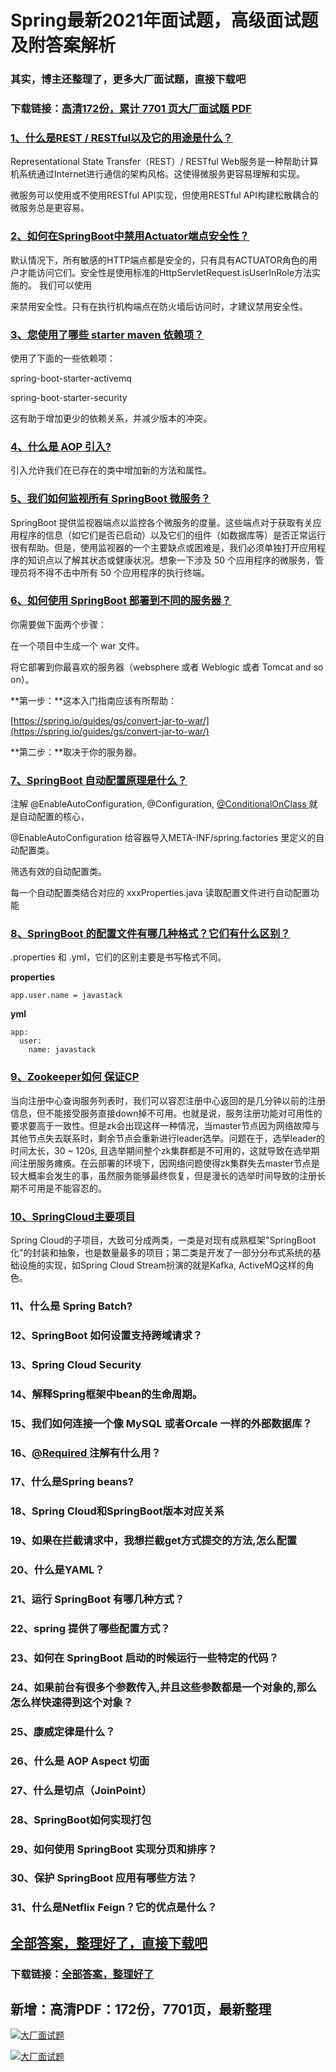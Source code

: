 # Spring最新2021年面试题，高级面试题及附答案解析

### 其实，博主还整理了，更多大厂面试题，直接下载吧

### 下载链接：[高清172份，累计 7701 页大厂面试题  PDF](https://github.com/souyunku/DevBooks/blob/master/docs/index.md)



### [1、什么是REST / RESTful以及它的用途是什么？](https://github.com/souyunku/DevBooks/blob/master/docs/Spring/Spring最新2021年面试题，高级面试题及附答案解析.md#1什么是rest-/-restful以及它的用途是什么)  


Representational State Transfer（REST）/ RESTful Web服务是一种帮助计算机系统通过Internet进行通信的架构风格。这使得微服务更容易理解和实现。

微服务可以使用或不使用RESTful API实现，但使用RESTful API构建松散耦合的微服务总是更容易。


### [2、如何在SpringBoot中禁用Actuator端点安全性？](https://github.com/souyunku/DevBooks/blob/master/docs/Spring/Spring最新2021年面试题，高级面试题及附答案解析.md#2如何在springboot中禁用actuator端点安全性)  


默认情况下，所有敏感的HTTP端点都是安全的，只有具有ACTUATOR角色的用户才能访问它们。安全性是使用标准的HttpServletRequest.isUserInRole方法实施的。 我们可以使用

来禁用安全性。只有在执行机构端点在防火墙后访问时，才建议禁用安全性。


### [3、您使用了哪些 starter maven 依赖项？](https://github.com/souyunku/DevBooks/blob/master/docs/Spring/Spring最新2021年面试题，高级面试题及附答案解析.md#3您使用了哪些-starter-maven-依赖项)  


使用了下面的一些依赖项：

spring-boot-starter-activemq

spring-boot-starter-security

这有助于增加更少的依赖关系，并减少版本的冲突。


### [4、什么是 AOP 引入?](https://github.com/souyunku/DevBooks/blob/master/docs/Spring/Spring最新2021年面试题，高级面试题及附答案解析.md#4什么是-aop-引入)  


引入允许我们在已存在的类中增加新的方法和属性。


### [5、我们如何监视所有 SpringBoot 微服务？](https://github.com/souyunku/DevBooks/blob/master/docs/Spring/Spring最新2021年面试题，高级面试题及附答案解析.md#5我们如何监视所有-springboot-微服务)  


SpringBoot 提供监视器端点以监控各个微服务的度量。这些端点对于获取有关应用程序的信息（如它们是否已启动）以及它们的组件（如数据库等）是否正常运行很有帮助。但是，使用监视器的一个主要缺点或困难是，我们必须单独打开应用程序的知识点以了解其状态或健康状况。想象一下涉及 50 个应用程序的微服务，管理员将不得不击中所有 50 个应用程序的执行终端。


### [6、如何使用 SpringBoot 部署到不同的服务器？](https://github.com/souyunku/DevBooks/blob/master/docs/Spring/Spring最新2021年面试题，高级面试题及附答案解析.md#6如何使用-springboot-部署到不同的服务器)  


你需要做下面两个步骤：

在一个项目中生成一个 war 文件。

将它部署到你最喜欢的服务器（websphere 或者 Weblogic 或者 Tomcat and so on）。

**第一步：**这本入门指南应该有所帮助：

[https://spring.io/guides/gs/convert-jar-to-war/](https://spring.io/guides/gs/convert-jar-to-war/)

**第二步：**取决于你的服务器。


### [7、SpringBoot 自动配置原理是什么？](https://github.com/souyunku/DevBooks/blob/master/docs/Spring/Spring最新2021年面试题，高级面试题及附答案解析.md#7springboot-自动配置原理是什么)  


注解 @EnableAutoConfiguration, @Configuration, [@ConditionalOnClass ](/ConditionalOnClass ) 就是自动配置的核心，

@EnableAutoConfiguration 给容器导入META-INF/spring.factories 里定义的自动配置类。

筛选有效的自动配置类。

每一个自动配置类结合对应的 xxxProperties.java 读取配置文件进行自动配置功能


### [8、SpringBoot 的配置文件有哪几种格式？它们有什么区别？](https://github.com/souyunku/DevBooks/blob/master/docs/Spring/Spring最新2021年面试题，高级面试题及附答案解析.md#8springboot-的配置文件有哪几种格式它们有什么区别)  


.properties 和 .yml，它们的区别主要是书写格式不同。

**properties**

```
app.user.name = javastack
```

**yml**

```
app:
  user:
    name: javastack
```


### [9、Zookeeper如何 保证CP](https://github.com/souyunku/DevBooks/blob/master/docs/Spring/Spring最新2021年面试题，高级面试题及附答案解析.md#9zookeeper如何-保证cp)  


当向注册中⼼查询服务列表时，我们可以容忍注册中⼼返回的是⼏分钟以前的注册信息，但不能接受服务直接down掉不可⽤。也就是说，服务注册功能对可⽤性的要求要⾼于⼀致性。但是zk会出现这样⼀种情况，当master节点因为⽹络故障与其他节点失去联系时，剩余节点会重新进⾏leader选举。问题在于，选举leader的时间太⻓，30 ~ 120s, 且选举期间整个zk集群都是不可⽤的，这就导致在选举期间注册服务瘫痪。在云部署的环境下，因⽹络问题使得zk集群失去master节点是较⼤概率会发⽣的事，虽然服务能够最终恢复，但是漫⻓的选举时间导致的注册⻓期不可⽤是不能容忍的。


### [10、SpringCloud主要项目](https://github.com/souyunku/DevBooks/blob/master/docs/Spring/Spring最新2021年面试题，高级面试题及附答案解析.md#10springcloud主要项目)  


Spring Cloud的子项目，大致可分成两类，一类是对现有成熟框架"SpringBoot化"的封装和抽象，也是数量最多的项目；第二类是开发了一部分分布式系统的基础设施的实现，如Spring Cloud Stream扮演的就是Kafka, ActiveMQ这样的角色。


### 11、什么是 Spring Batch?
### 12、SpringBoot 如何设置支持跨域请求？
### 13、Spring Cloud Security
### 14、解释Spring框架中bean的生命周期。
### 15、我们如何连接一个像 MySQL 或者Orcale 一样的外部数据库？
### 16、[@Required ](/Required ) 注解有什么用？
### 17、什么是Spring beans?
### 18、Spring Cloud和SpringBoot版本对应关系
### 19、如果在拦截请求中，我想拦截get方式提交的方法,怎么配置
### 20、什么是YAML？
### 21、运行 SpringBoot 有哪几种方式？
### 22、spring 提供了哪些配置方式？
### 23、如何在 SpringBoot 启动的时候运行一些特定的代码？
### 24、如果前台有很多个参数传入,并且这些参数都是一个对象的,那么怎么样快速得到这个对象？
### 25、康威定律是什么？
### 26、什么是 AOP Aspect 切面
### 27、什么是切点（JoinPoint）
### 28、SpringBoot如何实现打包
### 29、如何使用 SpringBoot 实现分页和排序？
### 30、保护 SpringBoot 应用有哪些方法？
### 31、什么是Netflix Feign？它的优点是什么？




## [全部答案，整理好了，直接下载吧](https://gitee.com/souyunku/DevBooks/blob/master/docs/daan.md)

### 下载链接：[全部答案，整理好了](https://gitee.com/souyunku/DevBooks/blob/master/docs/daan.md)




## 新增：高清PDF：172份，7701页，最新整理

[![大厂面试题](https://www.souyunku.com/wp-content/uploads/weixin/mst.png "架构师专栏")](https://www.souyunku.com/wp-content/uploads/weixin/githup-weixin.png "架构师专栏")

[![大厂面试题](https://www.souyunku.com/wp-content/uploads/weixin/githup-weixin.png "架构师专栏")](https://www.souyunku.com/wp-content/uploads/weixin/githup-weixin.png "架构师专栏")
